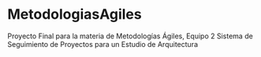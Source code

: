 # MetodologiasAgiles
Proyecto Final para la materia de Metodologías Ágiles, Equipo 2 Sistema de Seguimiento de Proyectos para un Estudio de Arquitectura
